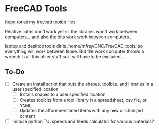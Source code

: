 # FreeCAD Tools
Repo for all my freecad toolbit files


Relative paths don't work yet so the libraries won't work between computers... and also the bits work work between computers...

laptop and desktop tools dir is /home/mfrey/CNC/FreeCAD_tools/ so everything will work between those. But the work computer throws a wrench in all this other stuff so it will have to be excluded...


## To-Do

- [ ] Create an install script that puts the shapes, toolbits, and libraries in a user specified location
  - [ ] Installs shapes to a user specified location
  - [ ] Creates toolbits from a tool library in a spreadsheet, csv file, or YAML
  - [ ] Updates the afforementioned items with any new or changed content
- [ ] Include python TUI speeds and feeds calculator for various materials?
